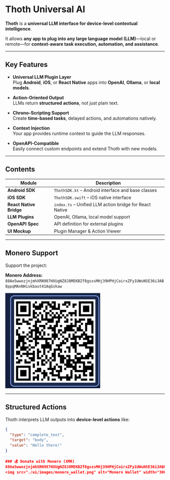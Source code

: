 # Thoth Universal AI

**Thoth** is a **universal LLM interface for device-level contextual intelligence**.

It allows **any app to plug into any large language model (LLM)**—local or remote—for **context-aware task execution, automation, and assistance**.

---

## Key Features

- **Universal LLM Plugin Layer**  
  Plug **Android**, **iOS**, or **React Native** apps into **OpenAI**, **Ollama**, or **local models**.

- **Action-Oriented Output**  
  LLMs return **structured actions**, not just plain text.

- **Chrono-Scripting Support**  
  Create **time-based tasks**, delayed actions, and automations natively.

- **Context Injection**  
  Your app provides runtime context to guide the LLM responses.

- **OpenAPI-Compatible**  
  Easily connect custom endpoints and extend Thoth with new models.

---

## Contents

| Module | Description |
|---|---|
| **Android SDK** | `ThothSDK.kt` – Android interface and base classes |
| **iOS SDK** | `ThothSDK.swift` – iOS native interface |
| **React Native Bridge** | `index.ts` – Unified LLM action bridge for React Native |
| **LLM Plugins** | OpenAI, Ollama, local model support |
| **OpenAPI Spec** | API definition for external plugins |
| **UI Mockup** | Plugin Manager & Action Viewer |

---

## Monero Support

Support the project:

**Monero Address:**  
`88Ae5wwozjnjmhXRN987HXUgNZ8J8MEKBZf8gsxsMHj39HPHjCoirxZFy1UWuNSE36i3AB8ppqMAnNHiskbaut41AqGskaw`

<img src="https://github.com/niyid/niyid/blob/main/monero_wallet.png" alt="Monero Wallet" width="300" height="300">

---

## Structured Actions

Thoth interprets LLM outputs into **device-level actions** like:

```json
{
  "type": "complete_text",
  "target": "body",
  "value": "Hello there!"
}

### 💰 Donate with Monero (XMR)
88Ae5wwozjnjmhXRN987HXUgNZ8J8MEKBZf8gsxsMHj39HPHjCoirxZFy1UWuNSE36i3AB8ppqMAnNHiskbaut41AqGskaw
<img src="./ui/images/monero_wallet.png" alt="Monero Wallet" width="300" height="300">
